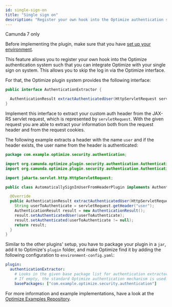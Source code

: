 ```yaml
---
id: single-sign-on
title: "Single sign on"
description: "Register your own hook into the Optimize authentication system such that you can integrate Optimize with your single sign on system."
---
```


<span class="badge badge--platform">Camunda 7 only</span>

Before implementing the plugin, make sure that you have [set up your environment](./plugin-system.md/#setup-your-environment).

This feature allows you to register your own hook into the Optimize authentication system such that you can
integrate Optimize with your single sign on system. This allows you to skip the log in via the Optimize interface.

For that, the Optimize plugin system provides the following interface:

```java
public interface AuthenticationExtractor {

  AuthenticationResult extractAuthenticatedUser(HttpServletRequest servletRequest);
}
```

Implement this interface to extract your custom auth header from the JAX-RS servlet request, which is represented by `servletRequest`.
With the given request you are able to extract your information both from the request header and from the request cookies.

The following example extracts a header with the name `user` and if the header exists, the user name from the header is authenticated:

```java
package com.example.optimize.security.authentication;

import org.camunda.optimize.plugin.security.authentication.AuthenticationExtractor;
import org.camunda.optimize.plugin.security.authentication.AuthenticationResult;

import jakarta.servlet.http.HttpServletRequest;

public class AutomaticallySignInUserFromHeaderPlugin implements AuthenticationExtractor {

  @Override
  public AuthenticationResult extractAuthenticatedUser(HttpServletRequest servletRequest) {
    String userToAuthenticate = servletRequest.getHeader("user");
    AuthenticationResult result = new AuthenticationResult();
    result.setAuthenticatedUser(userToAuthenticate);
    result.setAuthenticated(userToAuthenticate != null);
    return result;
  }
}
```

Similar to the other plugins' setup, you have to package your plugin in a `jar`, add it to Optimize's `plugin` folder, and make Optimize find it by adding the following configuration to `environment-config.yaml`:

```yaml
plugin:
  authenticationExtractor:
    # Looks in the given base package list for authentication extractor plugins.
    # If empty, the standard Optimize authentication mechanism is used.
    basePackages: ["com.example.optimize.security.authentication"]
```

For more information and example implementations, have a look at the [Optimize Examples Repository](https://github.com/camunda/camunda-optimize-examples#getting-started-with-sso-plugins).
